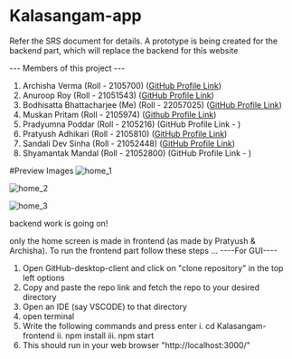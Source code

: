 # Kalasangam-app
Refer the SRS document for details. 
A prototype is being created for the backend part, which will replace the backend for this website

--- Members of this project ---
1. Archisha Verma                    (Roll - 2105700)       ([GitHub Profile Link](https://github.com/archishaverma))
2. Anuroop Roy                       (Roll - 21051543)      ([GitHub Profile Link](https://github.com/aroy1106))
3. Bodhisatta Bhattacharjee (Me)     (Roll - 22057025)      ([GitHub Profile Link](https://github.com/eziokittu))
4. Muskan Pritam                     (Roll - 2105974)       ([Github Profile Link](https://github.com/MuskanP2021))
5. Pradyumna Poddar                  (Roll - 2105216)       (GitHub Profile Link - )
6. Pratyush Adhikari                 (Roll - 2105810)       ([GitHub Profile Link](https://github.com/Pratyush-Adhikari1507))
7. Sandali Dev Sinha                 (Roll - 21052448)      ([GitHub Profile Link](https://github.com/DevSinhaSandali))
8. Shyamantak Mandal                 (Roll - 21052800)      (GitHub Profile Link - )


#Preview Images
![home_1](https://github.com/eziokittu/Kalasangam-app/assets/52044555/265abf3f-2a08-4096-b49c-dbfa7dc4b631)

![home_2](https://github.com/eziokittu/Kalasangam-app/assets/52044555/dfc27666-eafe-494e-bb49-1719d46d0160)

![home_3](https://github.com/eziokittu/Kalasangam-app/assets/52044555/6862c680-c8f0-4c08-b114-4983ec8a28e1)

backend work is going on!

only the home screen is made in frontend (as made by Pratyush & Archisha).
To run the frontend part follow these steps ...
----For GUI----
1. Open GitHub-desktop-client and click on "clone repository" in the top left options
2. Copy and paste the repo link and fetch the repo to your desired directory
3. Open an IDE (say VSCODE) to that directory
4. open terminal
5. Write the following commands and press enter
     i.      cd Kalasangam-frontend
     ii.     npm install
     iii.    npm start
6. This should run in your web browser "http://localhost:3000/"
